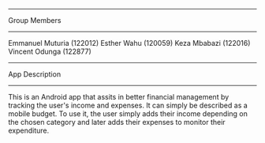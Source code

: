*********************************************************************
Group Members
*********************************************************************
Emmanuel Muturia (122012)
Esther Wahu (120059)
Keza Mbabazi (122016)
Vincent Odunga (122877)



**********************************************************************
App Description
**********************************************************************
This is an Android app that assits in better financial management by tracking the user's income and expenses. It can simply be described as a mobile budget. To use it, the user simply adds their income depending on the chosen category and later adds their expenses to monitor their expenditure.
